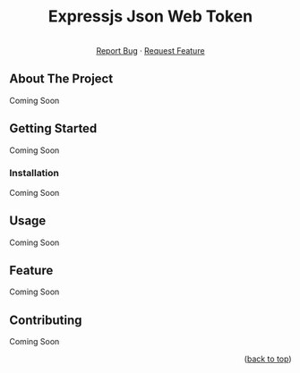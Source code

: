 <a name="readme-top"></a>
<div align="center">
 
<h1 align="center">Expressjs Json Web Token</h1>

  <p align="center"> 
    <br /> 
    <a href="https://github.com/rizkytegar/express-jwt/issues">Report Bug</a>
    ·
    <a href="https://github.com/rizkytegar/express-jwt/issues">Request Feature</a>
  </p>
</div>

## About The Project

Coming Soon

## Getting Started

Coming Soon

### Installation

Coming Soon

## Usage

Coming Soon

## Feature
 
Coming Soon

## Contributing

Coming Soon 

<p align="right">(<a href="#readme-top">back to top</a>)</p>